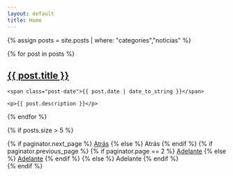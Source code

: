 ```yaml
---
layout: default
title: Home
---
```


{% assign posts = site.posts | where: "categories","noticias" %}

<div class="posts">
  {% for post in posts %}
  <div class="post">
    <h2 class="post-title dd-post-title">
      <a href="{{ post.url }}">
        {{ post.title }}
      </a>
    </h2>

    <span class="post-date">{{ post.date | date_to_string }}</span>

    <p>{{ post.description }}</p>

  </div>
  {% endfor %}
</div>

{% if posts.size > 5 %}
<div class="pagination">
    {% if paginator.next_page %}
      <a class="pagination-item older" href="page{{paginator.next_page}}">Atrás</a>
    {% else %}
      <span class="pagination-item older">Atrás</span>
    {% endif %}
    {% if paginator.previous_page %}
      {% if paginator.page == 2 %}
        <a class="pagination-item newer" href="">Adelante</a>
      {% else %}
        <a class="pagination-item newer" href="page{{paginator.previous_page}}">Adelante</a>
      {% endif %}
    {% else %}
      <span class="pagination-item newer">Adelante</span>
    {% endif %}
</div>
{% endif %}
